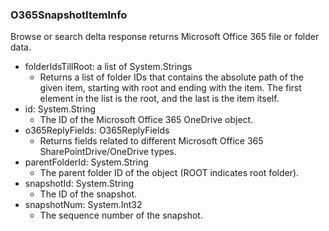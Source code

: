 ### O365SnapshotItemInfo
Browse or search delta response returns Microsoft Office 365 file or folder data.

- folderIdsTillRoot: a list of System.Strings
  - Returns a list of folder IDs that contains the absolute path of the given item, starting with root and ending with the item. The first element in the list is the root, and the last is the item itself.
- id: System.String
  - The ID of the Microsoft Office 365 OneDrive object.
- o365ReplyFields: O365ReplyFields
  - Returns fields related to different Microsoft Office 365 SharePointDrive/OneDrive types.
- parentFolderId: System.String
  - The parent folder ID of the object (ROOT indicates root folder).
- snapshotId: System.String
  - The ID of the snapshot.
- snapshotNum: System.Int32
  - The sequence number of the snapshot.
